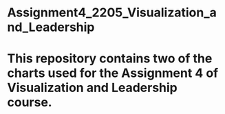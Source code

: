 # Assignment4_2205_Visualization_and_Leadership
# This repository contains two of the charts used for the Assignment 4 of Visualization and Leadership course.
